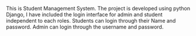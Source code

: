 This is Student Management System. The project is developed using python Django, I have included the login interface for admin and student independent to each roles. Students can login through their Name and password. Admin can login through the username and password.

